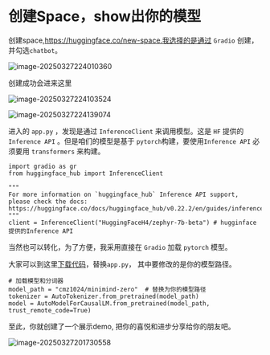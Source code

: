 # 创建Space，show出你的模型

创建space,https://huggingface.co/new-space.我选择的是通过 `Gradio` 创建，并勾选`chatbot`。

![image-20250327224010360](https://for-note.oss-cn-shanghai.aliyuncs.com/img/image-20250327224010360.png)



创建成功会进来这里

![image-20250327224103524](https://for-note.oss-cn-shanghai.aliyuncs.com/img/image-20250327224103524.png)

![image-20250327224139074](https://for-note.oss-cn-shanghai.aliyuncs.com/img/image-20250327224139074.png)

进入的 `app.py` ，发现是通过 `InferenceClient` 来调用模型。这是 `HF` 提供的 `Inference API` 。但是咱们的模型是基于 `pytorch`构建，要使用`Inference API` 必须要用 `transformers` 来构建。

```
import gradio as gr
from huggingface_hub import InferenceClient

"""
For more information on `huggingface_hub` Inference API support, please check the docs: https://huggingface.co/docs/huggingface_hub/v0.22.2/en/guides/inference
"""
client = InferenceClient("HuggingFaceH4/zephyr-7b-beta") # hugginface 提供的Inference API
```

当然也可以转化，为了方便，我采用直接在 `Gradio` 加载 `pytorch` 模型。

大家可以到这里[下载代码](https://cnb.cool/huoshuiai/LLM101-chenmuzhi/-/blob/main/app.py)，替换`app.py`， 其中要修改的是你的模型路径。

```
# 加载模型和分词器
model_path = "cmz1024/minimind-zero"  # 替换为你的模型路径
tokenizer = AutoTokenizer.from_pretrained(model_path)
model = AutoModelForCausalLM.from_pretrained(model_path, trust_remote_code=True)
```



至此，你就创建了一个展示demo, 把你的喜悦和进步分享给你的朋友吧。

![image-20250327201730558](https://for-note.oss-cn-shanghai.aliyuncs.com/img/image-20250327201730558.png)







